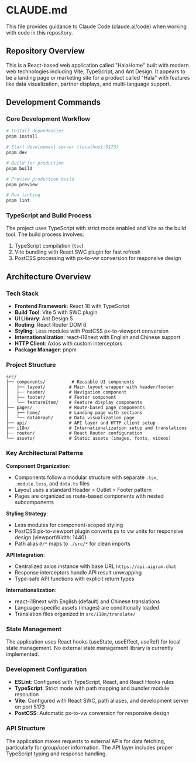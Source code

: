# CLAUDE.md

This file provides guidance to Claude Code (claude.ai/code) when working with code in this repository.

## Repository Overview

This is a React-based web application called "HalaHome" built with modern web technologies including Vite, TypeScript, and Ant Design. It appears to be a landing page or marketing site for a product called "Hala" with features like data visualization, partner displays, and multi-language support.

## Development Commands

### Core Development Workflow
```bash
# Install dependencies
pnpm install

# Start development server (localhost:5173)
pnpm dev

# Build for production
pnpm build

# Preview production build
pnpm preview

# Run linting
pnpm lint
```

### TypeScript and Build Process
The project uses TypeScript with strict mode enabled and Vite as the build tool. The build process involves:
1. TypeScript compilation (`tsc`)
2. Vite bundling with React SWC plugin for fast refresh
3. PostCSS processing with px-to-vw conversion for responsive design

## Architecture Overview

### Tech Stack
- **Frontend Framework**: React 18 with TypeScript
- **Build Tool**: Vite 5 with SWC plugin
- **UI Library**: Ant Design 5
- **Routing**: React Router DOM 6
- **Styling**: Less modules with PostCSS px-to-viewport conversion
- **Internationalization**: react-i18next with English and Chinese support
- **HTTP Client**: Axios with custom interceptors
- **Package Manager**: pnpm

### Project Structure
```
src/
├── components/          # Reusable UI components
│   ├── layout/         # Main layout wrapper with header/footer
│   ├── header/         # Navigation component
│   ├── footer/         # Footer component
│   └── featureItem/    # Feature display components
├── pages/              # Route-based page components
│   ├── home/           # Landing page with sections
│   └── dataGraph/      # Data visualization page
├── api/                # API layer and HTTP client setup
├── i18n/               # Internationalization setup and translations
├── router/             # React Router configuration
└── assets/             # Static assets (images, fonts, videos)
```

### Key Architectural Patterns

**Component Organization**: 
- Components follow a modular structure with separate `.tsx`, `.module.less`, and `data.ts` files
- Layout uses a standard Header > Outlet > Footer pattern
- Pages are organized as route-based components with nested subcomponents

**Styling Strategy**:
- Less modules for component-scoped styling
- PostCSS px-to-viewport plugin converts px to vw units for responsive design (viewportWidth: 1440)
- Path alias `@/*` maps to `./src/*` for clean imports

**API Integration**:
- Centralized axios instance with base URL `https://api.aigram.chat`
- Response interceptors handle API result unwrapping
- Type-safe API functions with explicit return types

**Internationalization**:
- react-i18next with English (default) and Chinese translations
- Language-specific assets (images) are conditionally loaded
- Translation files organized in `src/i18n/translate/`

### State Management
The application uses React hooks (useState, useEffect, useRef) for local state management. No external state management library is currently implemented.

### Development Configuration
- **ESLint**: Configured with TypeScript, React, and React Hooks rules
- **TypeScript**: Strict mode with path mapping and bundler module resolution
- **Vite**: Configured with React SWC, path aliases, and development server on port 5173
- **PostCSS**: Automatic px-to-vw conversion for responsive design

### API Structure
The application makes requests to external APIs for data fetching, particularly for group/user information. The API layer includes proper TypeScript typing and response handling.